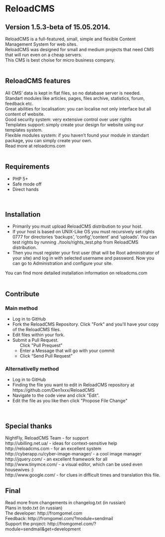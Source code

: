 <h1>ReloadCMS</h1>
<h2>Version  1.5.3-beta of 15.05.2014.</h2>
ReloadCMS is a full-featured, small, simple and flexible Content Management System for web sites.<br />
ReloadCMS was designed for small and medium projects that need CMS that will run even on a cheap servers.<br />
This CMS is best choise for micro business company.<br /><br />

<h2>ReloadCMS features</h2>
All CMS’ data is kept in flat files, so no database server is needed.<br />
Standart modules like articles, pages, files archive, statistics, forum, feedback etc.<br />
Great abilities for localisation: you can localise not only interface but all content of website.<br />
Good security system: very extensive control over user rights<br />
Templates support: simply create your design for website using our templates system.<br />
Flexible modules system: if you haven’t found your module in standart package, you can simply create your own.<br />
Read more at reloadcms.com<br /><br />
	
<h2>Requirements</h2>
<ul>
<li>PHP 5+</li>
<li>Safe mode off</li>
<li>Direct hands</li>
</ul>
<br />

<h2>Installation</h2>
<ul>
<li>Primarily you must upload ReloadCMS distribution to your host.</li>
<li>If your host is based on UNIX-Like OS you must recursively set rights 0777 for directories ‘backups’, ‘config’,‘content’ and ‘uploads’. You can test rights by running ./tools/rights_test.php from ReloadCMS distribution.</li>
<li>Then you must register your first user (that will be Root administrator of your site) and log in with selected username and password. Now you can go to Administration and configure your site.</li>
</ul>
You can find more detailed installation information on reloadcms.com<br /><br />

<h2>Contribute</h2>
<h3>Main method</h3>
<ul>
<li>Log in to GitHub</li>
<li>Fork the ReloadCMS Repository. Click "Fork" and you'll have your copy of the ReloadCMS files.</li>
<li>Edit files within your fork.</li> 
<li>Submit a Pull Request.
<ul>
</li>Click "Pull Prequest"</li>
<li>Enter a Message that will go with your commit</li>
<li>Click “Send Pull Request”</li>
</ul>
</li>
</ul>
<h3>Alternativelly method</h3>
<ul>
<li>Log in to GitHub</li>
<li>Finding the file you want to edit in ReloadCMS repository at https://github.com/Den1xxx/ReloadCMS</li>
<li>Navigate to the code view and click "Edit".</li>
<li>Edit the file as you like then click "Propose File Change"</li>
</ul>
<br />

<h2>Special thanks</h2>
NightFly, ReloadCMS Team - for support<br />
http://ubilling.net.ua/ - ideas for context-sensitive help<br />
http://reloadcms.com - for an excellent system<br />
http://cyberapp.ru/cyber-image-manager/ - a cool image manager<br />
http://jquery.com/ - an excellent framework for all<br />
http://www.tinymce.com/ - a visual editor, which can be used even housewives :)<br />
http://www.google.com/ - for clues in difficult times and translation this file.<br />

<h2>Final</h2>
Read more from changements in changelog.txt (in russian)<br />
Plans in todo.txt (in russian)<br />
The developer: http://fromgomel.com<br />
Feedback: http://fromgomel.com/?module=sendmail<br />
Support the project: http://fromgomel.com/?module=sendmail&get=development <br />
